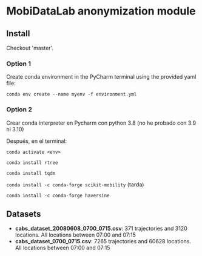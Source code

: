 # MobiDataLab anonymization module

## Install

Checkout 'master'.

### Option 1

Create conda environment in the PyCharm terminal using the provided yaml file:

`conda env create --name myenv -f environment.yml`

### Option 2

Crear conda interpreter en Pycharm con python 3.8 (no he probado con 3.9 ni 3.10)

Después, en el terminal: 

`conda activate <env>`

`conda install rtree`

`conda install tqdm`

`conda install -c conda-forge scikit-mobility` (tarda)

`conda install -c conda-forge haversine`

<!-- `conda install networkx` -->

## Datasets
- **cabs_dataset_20080608_0700_0715.csv**: 371 trajectories and 3120 locations. All locations between 07:00 and 07:15
- **cabs_dataset_0700_0715.csv**: 7265 trajectories and 60628 locations. All locations between 07:00 and 07:15
